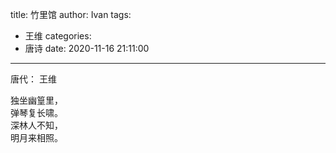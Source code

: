 title: 竹里馆
author: Ivan
tags:
  - 王维
categories:
  - 唐诗
date: 2020-11-16 21:11:00
---
唐代： 王维  

独坐幽篁里，  
弹琴复长啸。  
深林人不知，  
明月来相照。